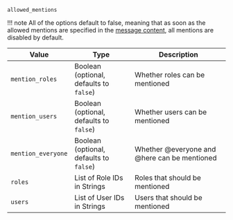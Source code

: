 `allowed_mentions`

!!! note
    All of the options default to false,
    meaning that as soon as the allowed mentions are specified in the [message content](/parsables/message-content.md),
    all mentions are disabled by default.

| Value              | Type                                       | Description                                  |
|--------------------|--------------------------------------------|----------------------------------------------|
| `mention_roles`    | Boolean<br>(optional, defaults to `false`) | Whether roles can be mentioned               |
| `mention_users`    | Boolean<br>(optional, defaults to `false`) | Whether users can be mentioned               |
| `mention_everyone` | Boolean<br>(optional, defaults to `false`) | Whether @everyone and @here can be mentioned |
| `roles`            | List of Role IDs in Strings                | Roles that should be mentioned               |
| `users`            | List of User IDs in Strings                | Users that should be mentioned               |